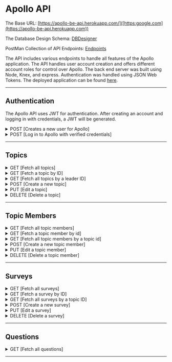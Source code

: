 # Apollo API

The Base URL: [https://apollo-be-api.herokuapp.com/]([https:google.com](https://apollo-be-api.herokuapp.com))

The Database Design Schema: [DBDesigner](https://dbdesigner.page.link/msEfnXD14kH4NtQh9)

PostMan Collection of API Endpoints: [Endpoints](https://www.getpostman.com/collections/0cede12c1624dfc55e27)

The API includes various endpoints to handle all features of the Apollo application. The API handles user account creation and offers different account roles for control over Apollo. The back end server was built using Node, Knex, and express. Authentication was handled using JSON Web Tokens. The deployed application can be found [here](https://google.com).

<hr>

## Authentication

The Apollo API uses JWT for authentication. After creating an account and logging in with credentials, a JWT will be generated.

<details>

  <summary>POST [Creates a new user for Apollo]</summary>

  `POST` to `BASE_URL/register`

  Expected Request body:

  ```JSON
  {
    "first_name": "Joe",
    "last_name": "Doe",
    "email": "john@email.com",
    "password": "hashed with bcrypt"
  }
  ```

  Returned Response:

  ```JSON
  {
    "data": {
      "id": 1,
      "first_name": "John",
      "last_name": "Doe",
      "password": "$2a$08$qmrYAzgog33SwlnMOYUmOei28dFYW81qoDJsBRaUDFWKifWvakqB.",
      "email": "john@gmail.com",
      "created_at": "2020-11-04 00:19:48",
      "updated_at": "2020-11-04 00:19:48"
    }
  }
  ```

</details>

<details>

  <summary>POST [Log in to Apollo with verified credentials]</summary>

  `POST` to `BASE_URL/login`

  Expected Request body:

  ```JSON
  {
    "email": "john@email.com",
    "password": "hashed with bcrypt"
  }
  ```

  Response:

  ```JSON
  {
    "data": {
      "id": 1,
      "first_name": "John",
      "last_name": "Doe",
      "email": "john@email.com",
      "password": "$2a$08$qmrYAzgog33SwlnMOYUmOei28dFYW81qoDJsBRaUDFWKifWvakqB."
    },
    "token": "eyJhbGciOiJIUzI1NiIsInR5cCI6IkpXVCJ9.eyJzdWJqZWN0Ijo0LCJlbWFpbCI6ImpvZUBnbWFpbC5jb20iLCJpYXQiOjE2MDQ0NDkyMTIsImV4cCI6MTYwNDUzNTYxMn0.j-Z_aHFVbxzmMSlLudQP7JGggo113ou4teDaDp9O7TE"
  }
  ```

</details>

<hr>

## Topics

<details>

  <summary>GET [Fetch all topics]</summary>

  `GET` `BASE_URL/topics`
  
  Response:

  ```JSON
  {
    "data": [
      {
        "id": 1,
        "title": "Stand Up",
        "frequency": "Daily",
        "join_code": "K6C8XY",
        "leader_id": 1,
        "created_at": "2020-11-03 23:33:47",
        "updated_at": "2020-11-03 23:33:47"
      },
      {
        "id": 2,
        "title": "Engineering All-Hands",
        "frequency": "Once",
        "join_code": "Y9H3LQ",
        "leader_id": 2,
        "created_at": "2020-11-03 23:33:47",
        "updated_at": "2020-11-03 23:33:47"
      },
      {
        "id": 3,
        "title": "Interview",
        "frequency": "Once",
        "join_code": "L9M4DP",
        "leader_id": 1,
        "created_at": "2020-11-03 23:33:47",
        "updated_at": "2020-11-03 23:33:47"
      }
    ]
  }
  ```

</details>

<details>

  <summary>GET [Fetch a topic by ID]</summary>

  `GET` `BASE_URL/topics/:id`
  
  Response:

  ```JSON
  {
    "data": {
      "id": 1,
      "title": "Stand Up",
      "frequency": "Daily",
      "join_code": "K6C8XY",
      "leader_id": 1,
      "created_at": "2020-11-03 23:33:47",
      "updated_at": "2020-11-03 23:33:47"
    }
  }
  ```

</details>

<details>

  <summary>GET [Fetch all topics by a leader ID]</summary>

  `GET` `BASE_URL/topics/leader/:id`
  
  Response:

  ```JSON
  {
    "data": [
      {
        "id": 1,
        "title": "Stand Up",
        "frequency": "Daily",
        "join_code": "K6C8XY",
        "leader_id": 1,
        "first_name": "John",
        "last_name": "Doe"
      },
      {
        "id": 3,
        "title": "Interview",
        "frequency": "Once",
        "join_code": "L9M4DP",
        "leader_id": 1,
        "first_name": "John",
        "last_name": "Doe"
      }
    ]
  }
  ```

</details>

<details>

  <summary>POST [Create a new topic]</summary>

  `POST` `BASE_URL/topics`

  Expected Request Body:

  ```JSON
  {
    "title": "Stakeholder Meeting",
    "frequency": "Weekly",
    "join_code": "P8FG6K",  // auto-generated on the front end
    "leader_id": 2
  }
  ```
  
  Response:

  ```JSON
  {
    "data": {
      "id": 4,
      "title": "Stakeholder Meeting",
      "frequency": "Weekly",
      "join_code": "P8FG6K",
      "leader_id": 4,
      "created_at": "2020-11-04 00:33:57",
      "updated_at": "2020-11-04 00:33:57"
    }
  }
  ```

</details>

<details>

  <summary>PUT [Edit a topic]</summary>

  `PUT` `BASE_URL/topics/:id`

  Expected Request Body:

  ```JSON
  {
    "title": "Stakeholder Meeting",
    "frequency": "Monthly",
    "join_code": "P8FG6K",  // auto-generated on the front end
    "leader_id": 2
  }
  ```
  
  Response:

  ```JSON
  {
    "data": {
      "id": 4,
      "title": "Stakeholder Meeting",
      "frequency": "Monthly",
      "join_code": "P8FG6K",
      "leader_id": 4,
      "created_at": "2020-11-04 00:33:57",
      "updated_at": "2020-11-04 00:37:32"
    }
  }
  ```

</details>

<details>

  <summary>DELETE [Delete a topic]</summary>

  `DELETE` `BASE_URL/topics/:id`
  
  Response:

  ```JSON
  The topic with ID: 4 was successfully deleted.
  ```

</details>

<hr>

## Topic Members

<details>

  <summary>GET [Fetch all topic members]</summary>

  `GET` `BASE_URL/topic-members`
  
  Response:

  ```JSON
  {
    "data": [
      {
        "id": 1,
        "topic_id": 1,
        "user_id": 2,
        "role": "admin",
        "created_at": "2020-11-03 23:33:47",
        "updated_at": "2020-11-03 23:33:47"
      },
      {
        "id": 2,
        "topic_id": 1,
        "user_id": 3,
        "role": "user",
        "created_at": "2020-11-03 23:33:47",
        "updated_at": "2020-11-03 23:33:47"
      }
    ]
  }
  ```

</details>

<details>

  <summary>GET [Fetch a topic member by id]</summary>

  `GET` `BASE_URL/topic-members/members/:id`
  
  Response:

  ```JSON
  {
    "data": {
      "id": 1,
      "topic_id": 1,
      "user_id": 2,
      "role": "admin",
      "created_at": "2020-11-03 23:33:47",
      "updated_at": "2020-11-03 23:33:47"
    }
  }
  ```

</details>

<details>

  <summary>GET [Fetch all topic members by a topic id]</summary>

  `GET` `BASE_URL/topic-members/:id`
  
  Response:

  ```JSON
  {
    "data": [
      {
        "topic_id": 1,
        "user_id": 2,
        "first_name": "Jane",
        "last_name": "Doe",
        "email": "jane@gmail.com",
        "role": "admin"
      },
      {
        "topic_id": 1,
        "user_id": 3,
        "first_name": "Jimmy",
        "last_name": "Doe",
        "email": "jimmy@gmail.com",
        "role": "user"
      }
    ]
  }
  ```

</details>

<details>

  <summary>POST [Create a new topic member]</summary>

  `POST` `BASE_URL/topic-members`

  Expected Request Body:

  ```JSON
  {
    "topic_id": 1,
    "user_id": 2,
    "role": "user"
  }
  ```
  
  Response:

  ```JSON
  {
    "data": {
      "id": 2,
      "topic_id": 1,
      "user_id": 2,
      "role": "user",
      "created_at": "2020-11-04 01:02:26",
      "updated_at": "2020-11-04 01:02:26"
    }
  }
  ```

</details>

<details>

  <summary>PUT [Edit a topic member]</summary>

  `PUT` `BASE_URL/topic-members/:id`

  Expected Request Body:

  ```JSON
  {
    "topic_id": 1,
    "user_id": 2,
    "role": "admin"
  }
  ```
  
  Response:

  ```JSON
  {
    "data": {
      "id": 2,
      "topic_id": 1,
      "user_id": 2,
      "role": "admin",
      "created_at": "2020-11-04 01:02:26",
      "updated_at": "2020-11-04 01:02:26"
    }
  }
  ```

</details>

<details>

  <summary>DELETE [Delete a topic member]</summary>

  `DELETE` `BASE_URL/topic-members/:id`
  
  Response:

  ```JSON
  The topic member with ID: 2 was removed.
  ```

</details>

<hr>

## Surveys

<details>

  <summary>GET [Fetch all surveys]</summary>

  `GET` `BASE_URL/surveys`
  
  Response:

  ```JSON
  {
    "data": [
      {
        "id": 1,
        "topic_id": 1,
        "context": "Product Leadership",
        "created_at": "2020-11-03 23:33:47",
        "updated_at": "2020-11-03 23:33:47"
      },
      {
        "id": 2,
        "topic_id": 2,
        "context": "Product Leadership",
        "created_at": "2020-11-03 23:33:47",
        "updated_at": "2020-11-03 23:33:47"
      }
    ]
  }
  ```

</details>

<details>

  <summary>GET [Fetch a survey by ID]</summary>

  `GET` `BASE_URL/surveys/:id`
  
  Response:

  ```JSON
  {
    "data": {
      "id": 1,
      "topic_id": 1,
      "context": "Product Leadership",
      "created_at": "2020-11-03 23:33:47",
      "updated_at": "2020-11-03 23:33:47"
    },
  }
  ```

</details>

<details>

  <summary>GET [Fetch all surveys by a topic ID]</summary>

  `GET` `BASE_URL/surveys/topic/:id`
  
  Response:

  ```JSON
  {
    "data": [
      {
        "id": 1,
        "title": "Stand Up",
        "frequency": "Daily",
        "join_code": "K6C8XY",
        "leader_id": 1,
        "created_at": "2020-11-03 23:33:47",
        "updated_at": "2020-11-03 23:33:47",
        "topic_id": 1,
        "context": "Product Leadership"
      },
      {
        "id": 3,
        "title": "Stand Up",
        "frequency": "Daily",
        "join_code": "K6C8XY",
        "leader_id": 1,
        "created_at": "2020-11-03 23:33:47",
        "updated_at": "2020-11-03 23:33:47",
        "topic_id": 1,
        "context": "Design Leadership"
      }
    ]
  }
  ```

</details>

<details>

  <summary>POST [Create a new survey]</summary>

  `POST` `BASE_URL/surveys`

  Expected Request Body:

  ```JSON
  {
    "topic_id": 2,
    "context": "Engineering Leadership"
  }
  ```
  
  Response:

  ```JSON
  {
    "data": {
      "id": 4,
      "topic_id": 2,
      "context": "Engineering Leadership",
      "created_at": "2020-11-04 01:08:46",
      "updated_at": "2020-11-04 01:08:46"
    }
  }
  ```

</details>

<details>

  <summary>PUT [Edit a survey]</summary>

  `PUT` `BASE_URL/surveys/:id`

  Expected Request Body:

  ```JSON
  {
    "topic_id": 2,
    "context": "Design Leadership"
  }
  ```
  
  Response:

  ```JSON
  {
    "data": {
      "id": 4,
      "topic_id": 2,
      "context": "Design Leadership",
      "created_at": "2020-11-04 01:08:46",
      "updated_at": "2020-11-04 01:18:18"
    }
  }
  ```

</details>

<details>

  <summary>DELETE [Delete a survey]</summary>

  `DELETE` `BASE_URL/surveys/:id`
  
  Response:

  ```JSON
  The survey with ID: 4 was successfully deleted.
  ```

</details>

<hr>

## Questions

<details>

  <summary>GET [Fetch all questions]</summary>

  `GET` `BASE_URL/questions`
  
  Response:

  ```JSON
  {
    "data": [
        {
            "id": 1,
            "topic_id": 1,
            "type": "context",
            "style": "text",
            "question": "What is our current priority?",
            "default": 1,
            "created_at": "2020-11-03 23:33:47",
            "updated_at": "2020-11-03 23:33:47"
        },
        {
            "id": 2,
            "topic_id": 1,
            "type": "request",
            "style": "text",
            "question": "Do you have any blockers?",
            "default": 1,
            "created_at": "2020-11-03 23:33:47",
            "updated_at": "2020-11-03 23:33:47"
        },
    ]
  }
  ```

</details>

<hr>